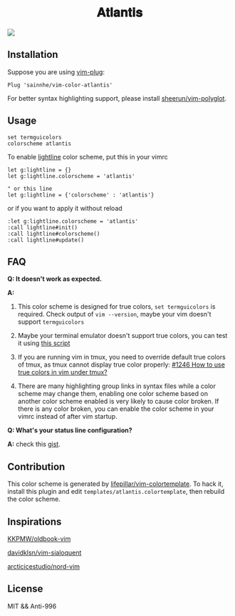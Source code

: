 <h1 align="center">
𝐀𝐭𝐥𝐚𝐧𝐭𝐢𝐬
</h1>

![](https://user-images.githubusercontent.com/37491630/60314289-a5870200-9951-11e9-8aee-af291d596c97.png)

## Installation

Suppose you are using [vim-plug](https://github.com/junegunn/vim-plug):

```vim
Plug 'sainnhe/vim-color-atlantis'
```

For better syntax highlighting support, please install [sheerun/vim-polyglot](https://github.com/sheerun/vim-polyglot).

## Usage

```vim
set termguicolors
colorscheme atlantis
```

To enable [lightline](https://github.com/itchyny/lightline.vim) color scheme, put this in your vimrc

```vim
let g:lightline = {}
let g:lightline.colorscheme = 'atlantis'

" or this line
let g:lightline = {'colorscheme' : 'atlantis'}
```

or if you want to apply it without reload

```vim
:let g:lightline.colorscheme = 'atlantis'
:call lightline#init()
:call lightline#colorscheme()
:call lightline#update()
```

## FAQ

**Q: It doesn't work as expected.**

**A:**

1. This color scheme is designed for true colors, `set termguicolors` is required. Check output of `vim --version`, maybe your vim doesn't support `termguicolors`

2. Maybe your terminal emulator doesn't support true colors, you can test it using [this script](https://unix.stackexchange.com/questions/404414/print-true-color-24-bit-test-pattern)

3. If you are running vim in tmux, you need to override default true colors of tmux, as tmux cannot display true color properly: [#1246 How to use true colors in vim under tmux?](https://github.com/tmux/tmux/issues/1246)

4. There are many highlighting group links in syntax files while a color scheme may change them, enabling one color scheme based on another color scheme enabled is very likely to cause color broken. If there is any color broken, you can enable the color scheme in your vimrc instead of after vim startup.

**Q: What's your status line configuration?**

**A:** check this [gist](https://gist.github.com/sainnhe/b8240bc047313fd6185bb8052df5a8fb).

## Contribution

This color scheme is generated by [lifepillar/vim-colortemplate](https://github.com/lifepillar/vim-colortemplate). To hack it, install this plugin and edit `templates/atlantis.colortemplate`, then rebuild the color scheme.

## Inspirations

[KKPMW/oldbook-vim](https://github.com/KKPMW/oldbook-vim)

[davidklsn/vim-sialoquent](https://github.com/davidklsn/vim-sialoquent)

[arcticicestudio/nord-vim](https://github.com/arcticicestudio/nord-vim)

## License

MIT && Anti-996
